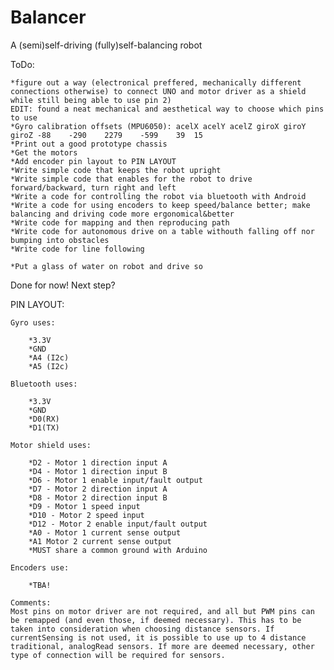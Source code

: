 # Balancer
A (semi)self-driving (fully)self-balancing robot

ToDo:

	*figure out a way (electronical preffered, mechanically different connections otherwise) to connect UNO and motor driver as a shield while still being able to use pin 2)
	EDIT: found a neat mechanical and aesthetical way to choose which pins to use
	*Gyro calibration offsets (MPU6050): acelX acelY acelZ giroX giroY giroZ -88	-290	2279	-599	39	15
	*Print out a good prototype chassis
	*Get the motors
	*Add encoder pin layout to PIN LAYOUT
	*Write simple code that keeps the robot upright
	*Write simple code that enables for the robot to drive forward/backward, turn right and left
	*Write a code for controlling the robot via bluetooth with Android
	*Write a code for using encoders to keep speed/balance better; make balancing and driving code more ergonomical&better
	*Write code for mapping and then reproducing path
	*Write code for autonomous drive on a table withouth falling off nor bumping into obstacles
	*Write code for line following
	
	*Put a glass of water on robot and drive so
	
	
Done for now! Next step?
	

PIN LAYOUT:
	
	Gyro uses:
	
		*3.3V
		*GND
		*A4 (I2c)
		*A5 (I2c)
	
	Bluetooth uses:
	
		*3.3V
		*GND
		*D0(RX)
		*D1(TX)
	
	Motor shield uses:
	
		*D2 - Motor 1 direction input A
		*D4 - Motor 1 direction input B
		*D6 - Motor 1 enable input/fault output
		*D7 - Motor 2 direction input A
		*D8 - Motor 2 direction input B
		*D9 - Motor 1 speed input
		*D10 - Motor 2 speed input
		*D12 - Motor 2 enable input/fault output
		*A0 - Motor 1 current sense output
		*A1 Motor 2 current sense output
		*MUST share a common ground with Arduino
	
	Encoders use:
	
		*TBA!
		
	Comments:
	Most pins on motor driver are not required, and all but PWM pins can be remapped (and even those, if deemed necessary). This has to be taken into consideration when choosing distance sensors. If currentSensing is not used, it is possible to use up to 4 distance traditional, analogRead sensors. If more are deemed necessary, other type of connection will be required for sensors.
